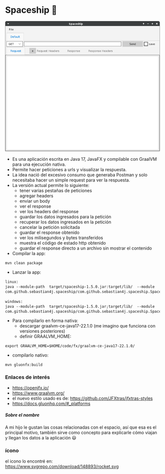 # Spaceship :rocket:

![v1.5.0](https://github.com/sebastian4j/spaceship/blob/main/images/v1.5.0.png?raw=true)

- Es una aplicación escrita en Java 17, JavaFX y compilable con GraalVM para una ejecución nativa.
- Permite hacer peticiones a urls y visualizar la respuesta.
- La idea nació del excesivo consumo que generaba Postman y solo necesitaba hacer un simple request para ver la respuesta.
- La versión actual permite lo siguiente: 
  - tener varias pestañas de peticiones
  - agregar headers
  - enviar un body
  - ver el response
  - ver los headers del response
  - guardar los datos ingresados para la petición
  - recuperar los datos ingresados en la petición
  - cancelar la petición solicitada
  - guardar el response obtenido
  - ver los milisegundos y bytes transferidos
  - muestra el código de estado http obtenido
  - guardar el response directo a un archivo sin mostrar el contenido
- Compilar la app:

```
mvn clean package
```
- Lanzar la app:
```
linux:
java --module-path  target/spaceship-1.5.0.jar:target/lib/  --module com.github.sebastian4j.spaceship/com.github.sebastian4j.spaceship.Spaceship

windows:
java --module-path  target/spaceship-1.5.0.jar;target/lib/  --module com.github.sebastian4j.spaceship/com.github.sebastian4j.spaceship.Spaceship
```
- Para compilarlo en forma nativa:
  - descargar graalvm-ce-java17-22.1.0 (me imagino que funciona con versiones posteriores)
  - definir GRAALVM_HOME:
```
export GRAALVM_HOME=$HOME/code/fx/graalvm-ce-java17-22.1.0/
```
  - compilarlo nativo:
```
mvn gluonfx:build
```

### Enlaces de interés
- https://openjfx.io/
- https://www.graalvm.org/
- el nuevo estilo usado es de: https://github.com/JFXtras/jfxtras-styles
- https://docs.gluonhq.com/#_platforms

##### Sobre el nombre
A mi hijo le gustan las cosas relacionadas con el espacio, así que esa es el principal motivo, también sirve como concepto para explicarle cómo viajan y llegan los datos a la aplicación :smiley:


### ícono
el icono lo encontré en: https://www.svgrepo.com/download/148893/rocket.svg

